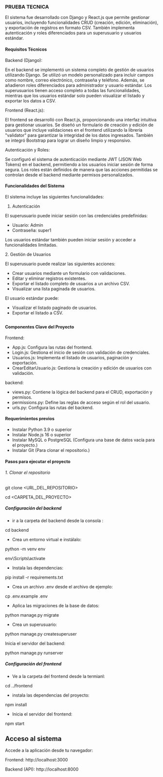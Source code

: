### PRUEBA TECNICA

El sistema fue desarrollado con Django y React.js que permite gestionar usuarios, incluyendo funcionalidades CRUD (creación, edición, eliminación), y exportación de registros en formato CSV. También implementa autenticación y roles diferenciados para un superusuario y usuarios estándar.



#### Requisitos Técnicos

Backend (Django):

En el backend se implementó un sistema completo de gestión de usuarios utilizando Django. Se utilizó un modelo personalizado para incluir campos como nombre, correo electrónico, contraseña y teléfono. Además, se añadieron roles diferenciados para administrador y usuario estándar. Los superusuarios tienen acceso completo a todas las funcionalidades, mientras que los usuarios estándar solo pueden visualizar el listado y exportar los datos a CSV.



Frontend (React.js):

El frontend se desarrolló con React.js, proporcionando una interfaz intuitiva para gestionar usuarios. Se diseñó un formulario de creación y edición de usuarios que incluye validaciones en el frontend utilizando la librería "validator" para garantizar la integridad de los datos ingresados. También se integró Bootstrap para lograr un diseño limpio y responsivo.



Autenticación y Roles:

Se configuró el sistema de autenticación mediante JWT (JSON Web Tokens) en el backend, permitiendo a los usuarios iniciar sesión de forma segura. Los roles están definidos de manera que las acciones permitidas se controlan desde el backend mediante permisos personalizados.



#### Funcionalidades del Sistema



El sistema incluye las siguientes funcionalidades:



1. Autenticación



El superusuario puede iniciar sesión con las credenciales predefinidas:

* Usuario: Admin
* Contraseña: super1





Los usuarios estándar también pueden iniciar sesión y acceder a funcionalidades limitadas.



2\. Gestión de Usuarios



El superusuario puede realizar las siguientes acciones:



* Crear usuarios mediante un formulario con validaciones.
* Editar y eliminar registros existentes.
* Exportar el listado completo de usuarios a un archivo CSV.
* Visualizar una lista paginada de usuarios.



El usuario estándar puede:



* Visualizar el listado paginado de usuarios.
* Exportar el listado a CSV.
  

## 

#### Componentes Clave del Proyecto

Frontend:

* App.js: Configura las rutas del frontend.
* Login.js: Gestiona el inicio de sesión con validación de credenciales.
* Usuarios.js: Implementa el listado de usuarios, paginación y exportación.
* CrearEditarUsuario.js: Gestiona la creación y edición de usuarios con validación.



backend:

* views.py: Contiene la lógica del backend para el CRUD, exportación y permisos.
* permissions.py: Define las reglas de acceso según el rol del usuario.
* urls.py: Configura las rutas del backend.



#### 

#### Requerimientos previos

* Instalar Python 3.9 o superior
* Instalar Node.js 16 o superior
* Instalar MySQL o PostgreSQL (Configura una base de datos vacía para el proyecto.)
* Instalar Git (Para clonar el repositorio.)



#### Pasos para ejecutar el proyecto

###### 1\. Clonar el repositorio



git clone <URL\_DEL\_REPOSITORIO>

cd <CARPETA\_DEL\_PROYECTO>





##### Configuración del backend

* ir a la carpeta del backend desde la consola :

cd backend



* Crea un entorno virtual e instálalo:

python -m venv env

env\\Scripts\\activate



* Instala las dependencias:

pip install -r requirements.txt



* Crea un archivo .env desde el archivo de ejemplo:

cp .env.example .env



* Aplica las migraciones de la base de datos:

python manage.py migrate



* Crea un superusuario:

python manage.py createsuperuser



Inicia el servidor del backend:

python manage.py runserver



##### Configuración del frontend

* Ve a la carpeta del frontend desde la termianl:

cd ../frontend



* instala las dependencias del proyecto:

npm install



* Inicia el servidor del frontend:

npm start



Acceso al sistema
---

Accede a la aplicación desde tu navegador:



Frontend: http://localhost:3000



Backend (API): http://localhost:8000

